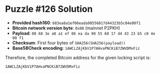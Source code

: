 # Puzzle #126 Solution

- **Provided hash160**: `683ea8a1ef06eada90556017d44323b5c04e00f1`
- **Bitcoin network version byte**: `0x00` (mainnet P2PKH)
- **Payload**: `00 68 3e a8 a1 ef 06 ea da 90 55 60 17 d4 43 23 b5 c0 4e 00 f1`
- **Checksum**: First four bytes of `SHA256(SHA256(payload))`
- **Base58Check encoding**: `1AWCLZAjKbV1P7AHvaPNCKiB7ZWVDMxFiz`

Therefore, the completed Bitcoin address for the given locking script is:

```
1AWCLZAjKbV1P7AHvaPNCKiB7ZWVDMxFiz
```
